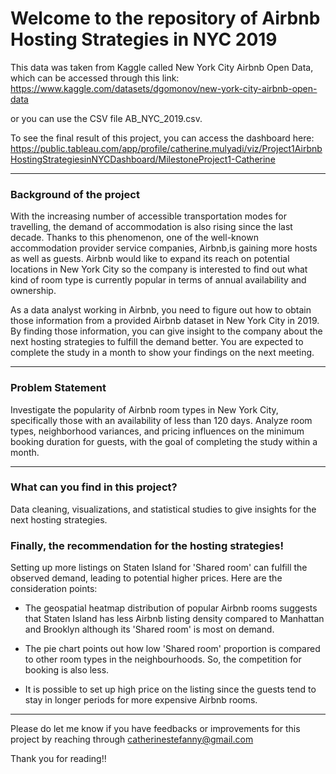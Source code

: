 # Welcome to the repository of Airbnb Hosting Strategies in NYC 2019

This data was taken from Kaggle called New York City Airbnb Open Data, which can be accessed through this link:
https://www.kaggle.com/datasets/dgomonov/new-york-city-airbnb-open-data

or you can use the CSV file AB_NYC_2019.csv.

To see the final result of this project, you can access the dashboard here:
https://public.tableau.com/app/profile/catherine.mulyadi/viz/Project1AirbnbHostingStrategiesinNYCDashboard/MilestoneProject1-Catherine

----------------------------------------------------------------------------------------------------------
### Background of the project

With the increasing number of accessible transportation modes for travelling, the demand of accommodation is also rising since the last decade. Thanks to this phenomenon, one of the well-known accommodation provider service companies, Airbnb,is gaining more hosts as well as guests. Airbnb would like to expand its reach on potential locations in New York City so the company is interested to find out what kind of room type is currently popular in terms of annual availability and ownership.<br>

As a data analyst working in Airbnb, you need to figure out how to obtain those information from a provided Airbnb dataset in New York City in 2019. By finding those information, you can give insight to the company about the next hosting strategies to fulfill the demand better. You are expected to complete the study in a month to show your findings on the next meeting.

----------------------------------------------------------------------------------------------------------
### Problem Statement

Investigate the popularity of Airbnb room types in New York City, specifically those with an availability of less than 120 days. Analyze room types, neighborhood variances, and pricing influences on the minimum booking duration for guests, with the goal of completing the study within a month.

----------------------------------------------------------------------------------------------------------
### What can you find in this project?

Data cleaning, visualizations, and statistical studies to give insights for the next hosting strategies.

### Finally, the recommendation for the hosting strategies!

Setting up more listings on Staten Island for 'Shared room' can fulfill the observed demand, leading to potential higher prices. Here are the consideration points:

- The geospatial heatmap distribution of popular Airbnb rooms suggests that Staten Island has less Airbnb listing density compared to Manhattan and Brooklyn although its 'Shared room' is most on demand.

- The pie chart points out how low 'Shared room' proportion is compared to other room types in the neighbourhoods. So, the competition for booking is also less.

- It is possible to set up high price on the listing since the guests tend to stay in longer periods for more expensive Airbnb rooms.

----------------------------------------------------------------------------------------------------------
Please do let me know if you have feedbacks or improvements for this project by reaching through catherinestefanny@gmail.com

Thank you for reading!!



